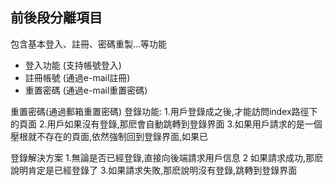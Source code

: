 ## 前後段分離項目

包含基本登入、註冊、密碼重製...等功能

* 登入功能 (支持帳號登入)
* 註冊帳號 (通過e-mail註冊)
* 重置密碼 (通過e-mail重置密碼)

 重置密碼(通過郵箱重置密碼)
 登錄功能:
 1.用戶登錄成之後,才能訪問index路徑下的頁面
 2.用戶如果沒有登錄,那麽會自動跳轉到登錄界面
 3.如果用戶請求的是一個壓根就不存在的頁面,依然強制回到登錄界面,如果已

登錄解決方案
 1.無論是否已經登錄,直接向後端請求用戶信息
 2 如果請求成功,那麽說明肯定是已經登錄了
 3.如果請求失敗,那麽說明沒有登錄,跳轉到登錄界面